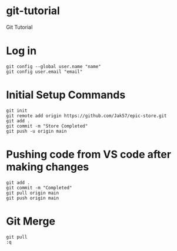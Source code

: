 # git-tutorial
Git Tutorial

# Log in
```
git config --global user.name "name"
git config user.email "email"
```

# Initial Setup Commands
```
git init
git remote add origin https://github.com/Jak57/epic-store.git
git add .
git commit -m "Store Completed"
git push -u origin main
```
# Pushing code from VS code after making changes
```
git add .
git commit -m "Completed"
git pull origin main
git push origin main
```

# Git Merge
```
git pull
:q
```
